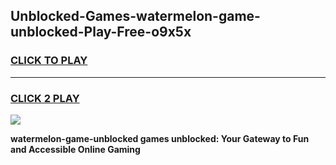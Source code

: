 
## Unblocked-Games-watermelon-game-unblocked-Play-Free-o9x5x
<h3>
<a href="https://premium76.site?title=watermelon-game-unblocked&ref=18A1">CLICK TO PLAY</a></h3>
<hr>

<h3>
<a href="https://premium76.site?title=watermelon-game-unblocked&ref=18A1">CLICK 2 PLAY</a>
  
</h3>

<a href="https://premium76.site?title=watermelon-game-unblocked&ref=18A1"><img src="https://clearcache.store/games.png"></a>


**watermelon-game-unblocked games unblocked: Your Gateway to Fun and Accessible Online Gaming**
